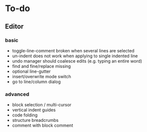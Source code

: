 # To-do

## Editor

### basic

 - toggle-line-comment broken when several lines are selected
 - un-indent does not work when applying to single indented line
 - undo manager should coalesce edits (e.g. typing an entire word)
 - find and fine/replace missing
 - optional line-gutter
 - insert/overwrite mode switch
 - go to line/column dialog
 
### advanced

 - block selection / multi-cursor
 - vertical indent guides
 - code folding
 - structure breadcrumbs
 - comment with block comment
 